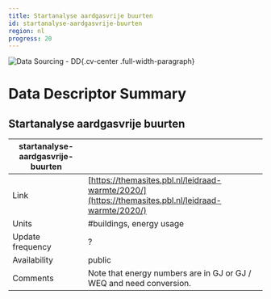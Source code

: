 ```yaml
---
title: Startanalyse aardgasvrije buurten
id: startanalyse-aardgasvrije-buurten
region: nl
progress: 20
---
```


![Data Sourcing - DD](/images/data-sourcing-dd.jpg){.cv-center .full-width-paragraph}


# Data Descriptor Summary

## Startanalyse aardgasvrije buurten

| startanalyse-aardgasvrije-buurten             |       |
| ---------------- | ------------------------------------------------------------- |
| Link             | [https://themasites.pbl.nl/leidraad-warmte/2020/](https://themasites.pbl.nl/leidraad-warmte/2020/)     |
| Units            | #buildings, energy usage     |
| Update frequency | ?    |
| Availability     | public |
| Comments         | Note that energy numbers are in GJ or GJ / WEQ and need conversion.  |





